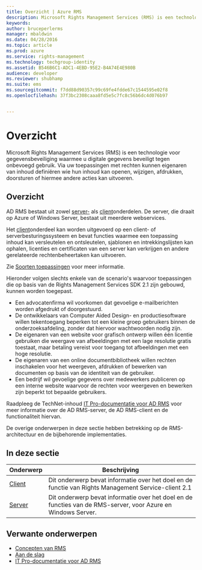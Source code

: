 ```yaml
---
title: Overzicht | Azure RMS
description: Microsoft Rights Management Services (RMS) is een technologie voor gegevensbeveiliging waarmee u digitale gegevens beveiligt tegen onbevoegd gebruik.
keywords: 
author: bruceperlerms
manager: mbaldwin
ms.date: 04/28/2016
ms.topic: article
ms.prod: azure
ms.service: rights-management
ms.technology: techgroup-identity
ms.assetid: B546B6C1-ADC1-4EBD-95E2-B4A74E4E980B
audience: developer
ms.reviewer: shubhamp
ms.suite: ems
ms.sourcegitcommit: f7dd88d90357c99c69fe4fdde67c1544595e02f8
ms.openlocfilehash: 37f3bc2308caaa8fd5e5c7fc8c56b6dc4d076b97


---
```


# Overzicht

Microsoft Rights Management Services (RMS) is een technologie voor gegevensbeveiliging waarmee u digitale gegevens beveiligt tegen onbevoegd gebruik. Via uw toepassingen met rechten kunnen eigenaren van inhoud definiëren wie hun inhoud kan openen, wijzigen, afdrukken, doorsturen of hiermee andere acties kan uitvoeren.

## Overzicht

AD RMS bestaat uit zowel [server-](ad-rms-server.md) als [client](ad-rms-client.md)onderdelen. De server, die draait op Azure of Windows Server, bestaat uit meerdere webservices.

Het [client](ad-rms-client.md)onderdeel kan worden uitgevoerd op een client- of serverbesturingssysteem en bevat functies waarmee een toepassing inhoud kan versleutelen en ontsleutelen, sjablonen en intrekkingslijsten kan ophalen, licenties en certificaten van een server kan verkrijgen en andere gerelateerde rechtenbeheertaken kan uitvoeren.

Zie [Soorten toepassingen](application-types.md) voor meer informatie.

Hieronder volgen slechts enkele van de scenario's waarvoor toepassingen die op basis van de Rights Management Services SDK 2.1 zijn gebouwd, kunnen worden toegepast.

-   Een advocatenfirma wil voorkomen dat gevoelige e-mailberichten worden afgedrukt of doorgestuurd.
-   De ontwikkelaars van Computer Aided Design- en productiesoftware willen tekentoegang beperken tot een kleine groep gebruikers binnen de onderzoeksafdeling, zonder dat hiervoor wachtwoorden nodig zijn.
-   De eigenaren van een website voor grafisch ontwerp willen één licentie gebruiken die weergave van afbeeldingen met een lage resolutie gratis toestaat, maar betaling vereist voor toegang tot afbeeldingen met een hoge resolutie.
-   De eigenaren van een online documentbibliotheek willen rechten inschakelen voor het weergeven, afdrukken of bewerken van documenten op basis van de identiteit van de gebruiker.
-   Een bedrijf wil gevoelige gegevens over medewerkers publiceren op een interne website waarvoor de rechten voor weergeven en bewerken zijn beperkt tot bepaalde gebruikers.

Raadpleeg de TechNet-inhoud [IT Pro-documentatie voor AD RMS](https://TechNet.Microsoft.Com/library/cc771234.aspx) voor meer informatie over de AD RMS-server, de AD RMS-client en de functionaliteit hiervan.

De overige onderwerpen in deze sectie hebben betrekking op de RMS-architectuur en de bijbehorende implementaties.

## In deze sectie

| Onderwerp | Beschrijving |
|-------|-------------|
|[Client](ad-rms-client.md) |Dit onderwerp bevat informatie over het doel en de functie van Rights Management Service-client 2.1 |
|[Server](ad-rms-server.md) | Dit onderwerp bevat informatie over het doel en de functies van de RMS-server, voor Azure en Windows Server.|


## Verwante onderwerpen

* [Concepten van RMS](application-types.md)
* [Aan de slag](getting-started-with-ad-rms-2-0.md)
* [IT Pro-documentatie voor AD RMS](https://TechNet.Microsoft.Com/en-us/library/cc771234.aspx)
 

 



<!--HONumber=Jun16_HO4-->


